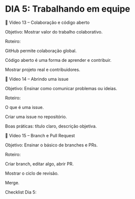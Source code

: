 # DIA 5: Trabalhando em equipe

🎥 Vídeo 13 – Colaboração e código aberto

Objetivo: Mostrar valor do trabalho colaborativo.

Roteiro:

GitHub permite colaboração global.

Código aberto é uma forma de aprender e contribuir.

Mostrar projeto real e contribuidores.

🎥 Vídeo 14 – Abrindo uma issue

Objetivo: Ensinar como comunicar problemas ou ideias.

Roteiro:

O que é uma issue.

Criar uma issue no repositório.

Boas práticas: título claro, descrição objetiva.

🎥 Vídeo 15 – Branch e Pull Request

Objetivo: Ensinar o básico de branches e PRs.

Roteiro:

Criar branch, editar algo, abrir PR.

Mostrar o ciclo de revisão.

Merge.

Checklist Dia 5: